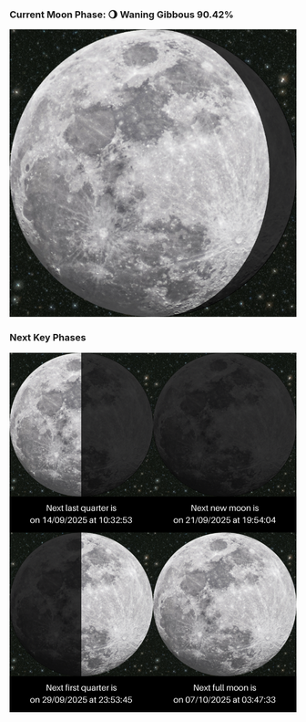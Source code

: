 ### Current Moon Phase: 🌖 Waning Gibbous 90.42%
![Moon Phase](moonphase.png)
### Next Key Phases
![Gallery](gallery.png)